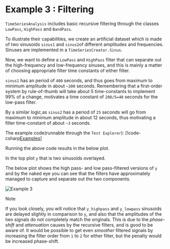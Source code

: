 # Example 3 : Filtering

``TimeSeriesAnalysis`` includes basic recursive filtering through the classes ``LowPass``, ``HighPass`` and ``BandPass``.

To illustrate their capabilities, we create an artificial dataset which is made of two sinusoids ``sinus1`` and ``sinus2``of different amplitudes and 
frequencies. Sinuses are implemented in a ``TimeSeriesCreator.Sinus``.

Now, we want to define a ``LowPass`` and ``HighPass`` filter that can separate out the high-frequency and low-frequency sinuses, and this 
is mainly a matter of choosing appropriate filter time constants of either filter. 

``sinus1`` has an period of ``400`` seconds, and thus goes from maximum to minimum amplitude in about ``~200`` seconds. 
Remembering that a first-order system by rule-of-thumb will take about 5 time-constants to implement 99% of a change,
motivates a time constant of ``200/5=40`` seconds for the low-pass filter. 

By a similar logic,as ``sinus2`` has a period of ``25`` seconds will go from maximum to minimum amplitude in about 12 seconds, 
thus motivating a filter time-constant of about ``~3`` seconds.

The example code(runnable through the ``Test Explorer``):
[!code-csharp[Examples](../TimeSeriesAnalysis.Tests/Examples/GettingStarted.cs?name=ex_3)]

Running the above code results in the below plot. 

In the top plot ``y`` that is two sinusoids overlayed. 

The below plot shows the high pass- and low pass-filtered versions of ``y`` and by the naked eye you can see that
the filters have approximately managed to capture and separate out  the two components. 

![Example 3](.images/ex3_filters.png)


> [!Note]
> If you look closely, you will notice that ``y_highpass`` and ``y_lowpass`` sinusoids are delayed slightly in comparison to ``y``, and also that the amplitudes of the two signals do not completely match the originals. This is due to the *phase-shift* and *attenuation* causes by the recursive filters, and is good to be aware of. It would be possible to get even *smoother* filtered signals by increasing the filter order from ``1`` to ``2`` for either filter, but the penalty would be increased phase-shift.
   
